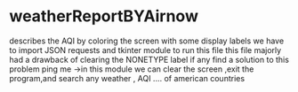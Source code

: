 # weatherReportBYAirnow
describes the AQI by coloring the screen with some display labels
we have to import JSON requests and tkinter module to run this file
this file majorly had a drawback of clearing the NONETYPE label if any find a solution to this problem ping me
->in this module we can clear the screen ,exit the program,and search any weather , AQI .... of american countries
